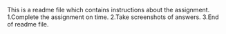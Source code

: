 This is a readme file which contains instructions about the assignment.
1.Complete the assignment on time.
2.Take screenshots of answers.
3.End of readme file.